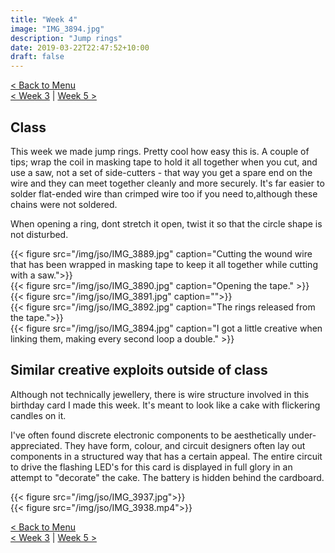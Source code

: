 ```yaml
---
title: "Week 4"
image: "IMG_3894.jpg"
description: "Jump rings"
date: 2019-03-22T22:47:52+10:00
draft: false
---
```

[< Back to Menu](/jso/)  
[< Week 3](/jso/week03) | [Week 5 >](/jso/week05)


## Class

This week we made jump rings.  Pretty cool how easy this is.  A couple of tips; wrap the coil in masking tape to hold it all together when you cut, and use a saw, not a set of side-cutters - that way you get a spare end on the wire and they can meet together cleanly and more securely.  It's far easier to solder flat-ended wire than crimped wire too if you need to,although these chains were not soldered.

When opening a ring, dont stretch it open, twist it so that the circle shape is not disturbed.

<div class="row">
    <div class="4u 12u$(medium)">
        {{< figure src="/img/jso/IMG_3889.jpg" caption="Cutting the wound wire that has been wrapped in masking tape to keep it all together while cutting with a saw.">}}
    </div>
    <div class="4u 12u$(medium)">
        {{< figure src="/img/jso/IMG_3890.jpg" caption="Opening the tape." >}}
    </div>
    <div class="4u 12u$(medium)">
        {{< figure src="/img/jso/IMG_3891.jpg" caption="">}}
    </div>
</div>
<div class="row">
    <div class="6u 12u$(medium)">
        {{< figure src="/img/jso/IMG_3892.jpg" caption="The rings released from the tape.">}}
    </div>
    <div class="6u 12u$(medium)">
        {{< figure src="/img/jso/IMG_3894.jpg" caption="I got a little creative when linking them, making every second loop a double." >}}
    </div>
</div>


## Similar creative exploits outside of class

Although not technically jewellery, there is wire structure involved in this birthday card I made this week.  It's meant to look like a cake with flickering candles on it.

I've often found discrete electronic components to be aesthetically under-appreciated. They have form, colour, and circuit designers often lay out components in a structured way that has a certain appeal.  The entire circuit to drive the flashing LED's for this card is displayed in full glory in an attempt to "decorate" the cake.  The battery is hidden behind the cardboard.

<div class="row">
    <div class="6u 12u$(medium)">
        {{< figure src="/img/jso/IMG_3937.jpg">}}
    </div>
    <div class="6u 12u$(medium)">
        {{< figure src="/img/jso/IMG_3938.mp4">}}
    </div>
</div>


[< Back to Menu](/jso/)  
[< Week 3](/jso/week03) | [Week 5 >](/jso/week05)

